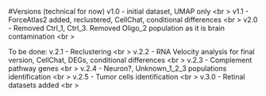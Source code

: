 #Versions (technical for now)
v1.0 - initial dataset, UMAP only <br \>
v1.1 - ForceAtlas2 added, reclustered, CellChat, conditional differences <br \>
v2.0 - Removed Ctrl_1, Ctrl_3. Removed Oligo_2 population as it is brain contamination <br \>

To be done:
v.2.1 - Reclustering <br \>
v.2.2 - RNA Velocity analysis for final version, CellChat, DEGs, conditional differences <br \>
v.2.3 - Complement pathway genes <br \>
v.2.4 - Neuron?, Unknown_1_2_3 populations identification <br \>
v.2.5 - Tumor cells identification <br \>
v.3.0 - Retinal datasets added <br \>
